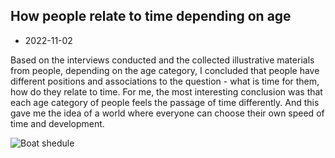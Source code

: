 ## How people relate to time depending on age

- 2022-11-02

Based on the interviews conducted and the collected illustrative materials from people, depending on the age category, I concluded that people have different positions and associations to the question - what is time for them, how do they relate to time. For me, the most interesting conclusion was that each age category of people feels the passage of time differently. And this gave me the idea of a world where everyone can choose their own speed of time and development.

![Boat shedule](photo_2022-11-01-21.15.58.jpeg)